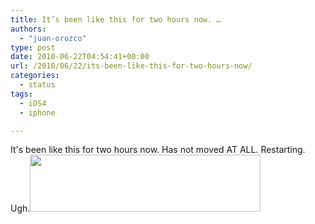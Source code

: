 ```yaml
---
title: It’s been like this for two hours now. …
authors: 
  - "juan-orozco"
type: post
date: 2010-06-22T04:54:41+00:00
url: /2010/06/22/its-been-like-this-for-two-hours-now/
categories:
  - status
tags:
  - iOS4
  - iphone

---
```

It's been like this for two hours now. Has not moved AT ALL. Restarting. Ugh.[<img src="https://i1.wp.com/iam.juano.info/files/2010/06/iPhone-6222010-123650-AM.bmp_.jpg?resize=369%2C91" alt="" width="369" height="91" class="aligncenter size-full wp-image-2121" data-recalc-dims="1" />][1]

 [1]: https://i1.wp.com/iam.juano.info/files/2010/06/iPhone-6222010-123650-AM.bmp_.jpg